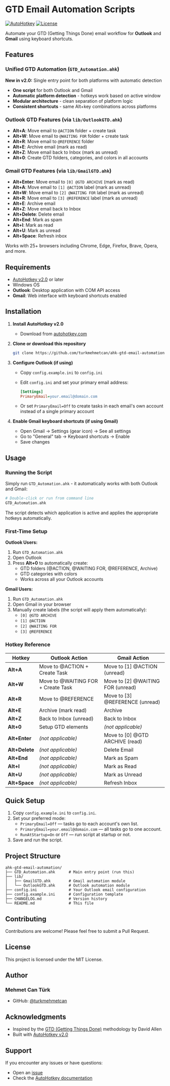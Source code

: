 # GTD Email Automation Scripts

[![AutoHotkey](https://img.shields.io/badge/Language-AutoHotkey_v2.0-green.svg)](https://www.autohotkey.com/)
[![License](https://img.shields.io/badge/License-MIT-blue.svg)](LICENSE)

Automate your GTD (Getting Things Done) email workflow for **Outlook** and **Gmail** using keyboard shortcuts.

## Features

### Unified GTD Automation (`GTD_Automation.ahk`)

**New in v2.0:** Single entry point for both platforms with automatic detection

- **One script** for both Outlook and Gmail
- **Automatic platform detection** - hotkeys work based on active window
- **Modular architecture** - clean separation of platform logic
- **Consistent shortcuts** - same Alt+key combinations across platforms

### Outlook GTD Features (via `lib/OutlookGTD.ahk`)

- **Alt+A**: Move email to `@ACTION` folder + create task
- **Alt+W**: Move email to `@WAITING FOR` folder + create task
- **Alt+R**: Move email to `@REFERENCE` folder
- **Alt+E**: Archive email (mark as read)
- **Alt+Z**: Move email back to Inbox (mark as unread)
- **Alt+0**: Create GTD folders, categories, and colors in all accounts

### Gmail GTD Features (via `lib/GmailGTD.ahk`)

- **Alt+Enter**: Move email to `[0] @GTD ARCHIVE` (mark as read)
- **Alt+A**: Move email to `[1] @ACTION` label (mark as unread)
- **Alt+W**: Move email to `[2] @WAITING FOR` label (mark as unread)
- **Alt+R**: Move email to `[3] @REFERENCE` label (mark as unread)
- **Alt+E**: Archive email
- **Alt+Z**: Move email back to Inbox
- **Alt+Delete**: Delete email
- **Alt+End**: Mark as spam
- **Alt+I**: Mark as read
- **Alt+U**: Mark as unread
- **Alt+Space**: Refresh inbox

Works with 25+ browsers including Chrome, Edge, Firefox, Brave, Opera, and more.

## Requirements

- [AutoHotkey v2.0](https://www.autohotkey.com/) or later
- Windows OS
- **Outlook**: Desktop application with COM API access
- **Gmail**: Web interface with keyboard shortcuts enabled

## Installation

1. **Install AutoHotkey v2.0**
   - Download from [autohotkey.com](https://www.autohotkey.com/)

2. **Clone or download this repository**

   ```bash
   git clone https://github.com/turkmehmetcan/ahk-gtd-email-automation.git
   ```

3. **Configure Outlook (if using)**
   - Copy `config.example.ini` to `config.ini`
   - Edit `config.ini` and set your primary email address:

     ```ini
     [Settings]
     PrimaryEmail=your.email@domain.com
     ```

   - Or set `PrimaryEmail=Off` to create tasks in each email's own account instead of a single primary account

4. **Enable Gmail keyboard shortcuts (if using Gmail)**
   - Open Gmail → Settings (gear icon) → See all settings
   - Go to "General" tab → Keyboard shortcuts → Enable
   - Save changes

## Usage

### Running the Script

Simply run `GTD_Automation.ahk` - it automatically works with both Outlook and Gmail:

```bash
# Double-click or run from command line
GTD_Automation.ahk
```

The script detects which application is active and applies the appropriate hotkeys automatically.

### First-Time Setup

**Outlook Users:**

1. Run `GTD_Automation.ahk`
2. Open Outlook
3. Press **Alt+0** to automatically create:
   - GTD folders (@ACTION, @WAITING FOR, @REFERENCE, Archive)
   - GTD categories with colors
   - Works across all your Outlook accounts

**Gmail Users:**

1. Run `GTD_Automation.ahk`
2. Open Gmail in your browser
3. Manually create labels (the script will apply them automatically):
   - `[0] @GTD ARCHIVE`
   - `[1] @ACTION`
   - `[2] @WAITING FOR`
   - `[3] @REFERENCE`

### Hotkey Reference

| Hotkey | Outlook Action | Gmail Action |
|--------|----------------|--------------|
| **Alt+A** | Move to @ACTION + Create Task | Move to [1] @ACTION (unread) |
| **Alt+W** | Move to @WAITING FOR + Create Task | Move to [2] @WAITING FOR (unread) |
| **Alt+R** | Move to @REFERENCE | Move to [3] @REFERENCE (unread) |
| **Alt+E** | Archive (mark read) | Archive |
| **Alt+Z** | Back to Inbox (unread) | Back to Inbox |
| **Alt+0** | Setup GTD elements | *(not applicable)* |
| **Alt+Enter** | *(not applicable)* | Move to [0] @GTD ARCHIVE (read) |
| **Alt+Delete** | *(not applicable)* | Delete Email |
| **Alt+End** | *(not applicable)* | Mark as Spam |
| **Alt+I** | *(not applicable)* | Mark as Read |
| **Alt+U** | *(not applicable)* | Mark as Unread |
| **Alt+Space** | *(not applicable)* | Refresh Inbox |

## Quick Setup

1. Copy `config.example.ini` to `config.ini`.
2. Set your preferred mode:
   - `PrimaryEmail=Off` — tasks go to each account's own list.
   - `PrimaryEmail=your.email@domain.com` — all tasks go to one account.
   - `RunAtStartup=On` or `Off` — run script at startup or not.
3. Save and run the script.

## Project Structure

```text
ahk-gtd-email-automation/
├── GTD_Automation.ahk      # Main entry point (run this)
├── lib/
│   ├── GmailGTD.ahk        # Gmail automation module
│   └── OutlookGTD.ahk      # Outlook automation module
├── config.ini              # Your Outlook email configuration
├── config.example.ini      # Configuration template
├── CHANGELOG.md            # Version history
└── README.md               # This file
```

## Contributing

Contributions are welcome! Please feel free to submit a Pull Request.

## License

This project is licensed under the MIT License.

## Author

### Mehmet Can Türk

- GitHub: [@turkmehmetcan](https://github.com/turkmehmetcan)

## Acknowledgments

- Inspired by the [GTD (Getting Things Done)](https://gettingthingsdone.com/) methodology by David Allen
- Built with [AutoHotkey v2.0](https://www.autohotkey.com/)

## Support

If you encounter any issues or have questions:

- Open an [issue](https://github.com/turkmehmetcan/ahk-gtd-email-automation/issues)
- Check the [AutoHotkey documentation](https://www.autohotkey.com/docs/v2/)
